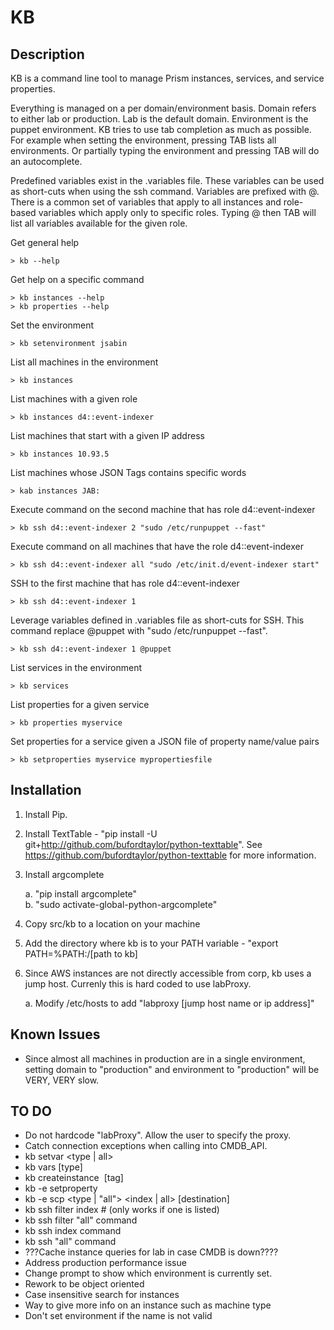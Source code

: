 # KB

## Description 
KB is a command line tool to manage Prism instances, services, and service properties.

Everything is managed on a per domain/environment basis. Domain refers to either lab or production. Lab is the default domain. Environment is the puppet environment.
KB tries to use tab completion as much as possible. For example when setting the environment, pressing TAB lists all environments. Or partially typing the environment
and pressing TAB will do an autocomplete.

Predefined variables exist in the .variables file. These variables can be used as short-cuts when using the ssh command. Variables are prefixed with @. There is a
common set of variables that apply to all instances and role-based variables which apply only to specific roles. Typing @ then TAB will list all variables available
for the given role.

Get general help

    > kb --help
    
Get help on a specific command
    
    > kb instances --help
    > kb properties --help

Set the environment

    > kb setenvironment jsabin
    
List all machines in the environment

    > kb instances
    
List machines with a given role

    > kb instances d4::event-indexer
    
List machines that start with a given IP address
    
    > kb instances 10.93.5
    
List machines whose JSON Tags contains specific words

    > kab instances JAB:
    
Execute command on the second machine that has role d4::event-indexer
    
    > kb ssh d4::event-indexer 2 "sudo /etc/runpuppet --fast"
    
Execute command on all machines that have the role d4::event-indexer

    > kb ssh d4::event-indexer all "sudo /etc/init.d/event-indexer start"
    
SSH to the first machine that has role d4::event-indexer

    > kb ssh d4::event-indexer 1
    
Leverage variables defined in .variables file as short-cuts for SSH. This command replace @puppet with "sudo /etc/runpuppet --fast".

    > kb ssh d4::event-indexer 1 @puppet
    
List services in the environment
    
    > kb services 
    
List properties for a given service

    > kb properties myservice
    
Set properties for a service given a JSON file of property name/value pairs

    > kb setproperties myservice mypropertiesfile
    
 
## Installation
 
1. Install Pip.
2. Install TextTable - "pip install -U git+http://github.com/bufordtaylor/python-texttable". See https://github.com/bufordtaylor/python-texttable for more information.
3. Install argcomplete 

    a. "pip install argcomplete"   
    b. "sudo activate-global-python-argcomplete"
4. Copy src/kb to a location on your machine
5. Add the directory where kb is to your PATH variable - "export PATH=%PATH:/[path to kb]
6. Since AWS instances are not directly accessible from corp, kb uses a jump host. Currenly this is hard coded to use labProxy.
    
    a. Modify /etc/hosts to add "labproxy	[jump host name or ip address]"
 
 
## Known Issues

* Since almost all machines in production are in a single environment, setting domain to "production" and environment to "production" will be VERY, VERY slow.


## TO DO
* Do not hardcode "labProxy". Allow the user to specify the proxy.
* Catch connection exceptions when calling into CMDB_API.
* kb setvar <type | all> <name> <value>
* kb vars [type]
* kb createinstance <environment> <cloud> <size> <image> [tag]
* kb -e <environment> setproperty <service> <propertyname> <propertyvalue>
* kb -e <environment> scp <type | "all"> <index | all> <source> [destination]
* kb ssh filter index # (only works if one is listed)
* kb ssh filter "all" command
* kb ssh index command
* kb ssh "all" command
* ???Cache instance queries for lab in case CMDB is down????
* Address production performance issue
* Change prompt to show which environment is currently set.
* Rework to be object oriented
* Case insensitive search for instances
* Way to give more info on an instance such as machine type
* Don't set environment if the name is not valid

